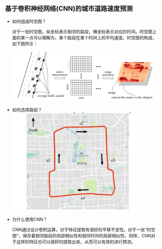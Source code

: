 ## 基于卷积神经网络(CNN)的城市道路速度预测


* 如何组成时空图？

    对于一张时空图，纵坐标表示相邻的路段，横坐标表示对应的时间。时空图上面的某一点可以理解为，某个路段在某个时间上的平均速度。时空图的构成，如下图所示：

    ![](2.JPG)


* 如何选择路段？
    ![](1.JPG)


* 为什么使用CNN？
    
    CNN通过设计卷积运算，对于特征提取有很好的平移不变性。对于一张“时空图”，保存着相邻路段的局部相似性和相邻时间的局部相似性。同样，CNN对于这样的特征也可以很好的提取出来，从而可以有效的进行预测。
